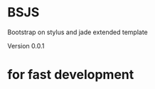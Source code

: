 BSJS
====

Bootstrap on stylus and jade extended template  
  
Version 0.0.1  

# for fast development
